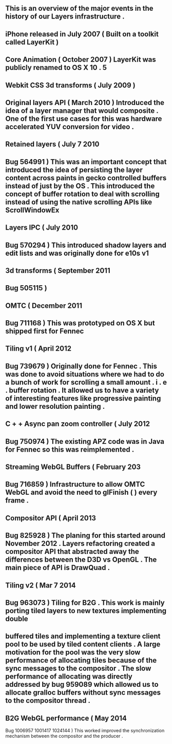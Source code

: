 This
is
an
overview
of
the
major
events
in
the
history
of
our
Layers
infrastructure
.
-
iPhone
released
in
July
2007
(
Built
on
a
toolkit
called
LayerKit
)
-
Core
Animation
(
October
2007
)
LayerKit
was
publicly
renamed
to
OS
X
10
.
5
-
Webkit
CSS
3d
transforms
(
July
2009
)
-
Original
layers
API
(
March
2010
)
Introduced
the
idea
of
a
layer
manager
that
would
composite
.
One
of
the
first
use
cases
for
this
was
hardware
accelerated
YUV
conversion
for
video
.
-
Retained
layers
(
July
7
2010
-
Bug
564991
)
This
was
an
important
concept
that
introduced
the
idea
of
persisting
the
layer
content
across
paints
in
gecko
controlled
buffers
instead
of
just
by
the
OS
.
This
introduced
the
concept
of
buffer
rotation
to
deal
with
scrolling
instead
of
using
the
native
scrolling
APIs
like
ScrollWindowEx
-
Layers
IPC
(
July
2010
-
Bug
570294
)
This
introduced
shadow
layers
and
edit
lists
and
was
originally
done
for
e10s
v1
-
3d
transforms
(
September
2011
-
Bug
505115
)
-
OMTC
(
December
2011
-
Bug
711168
)
This
was
prototyped
on
OS
X
but
shipped
first
for
Fennec
-
Tiling
v1
(
April
2012
-
Bug
739679
)
Originally
done
for
Fennec
.
This
was
done
to
avoid
situations
where
we
had
to
do
a
bunch
of
work
for
scrolling
a
small
amount
.
i
.
e
.
buffer
rotation
.
It
allowed
us
to
have
a
variety
of
interesting
features
like
progressive
painting
and
lower
resolution
painting
.
-
C
+
+
Async
pan
zoom
controller
(
July
2012
-
Bug
750974
)
The
existing
APZ
code
was
in
Java
for
Fennec
so
this
was
reimplemented
.
-
Streaming
WebGL
Buffers
(
February
203
-
Bug
716859
)
Infrastructure
to
allow
OMTC
WebGL
and
avoid
the
need
to
glFinish
(
)
every
frame
.
-
Compositor
API
(
April
2013
-
Bug
825928
)
The
planing
for
this
started
around
November
2012
.
Layers
refactoring
created
a
compositor
API
that
abstracted
away
the
differences
between
the
D3D
vs
OpenGL
.
The
main
piece
of
API
is
DrawQuad
.
-
Tiling
v2
(
Mar
7
2014
-
Bug
963073
)
Tiling
for
B2G
.
This
work
is
mainly
porting
tiled
layers
to
new
textures
implementing
double
-
buffered
tiles
and
implementing
a
texture
client
pool
to
be
used
by
tiled
content
clients
.
A
large
motivation
for
the
pool
was
the
very
slow
performance
of
allocating
tiles
because
of
the
sync
messages
to
the
compositor
.
The
slow
performance
of
allocating
was
directly
addressed
by
bug
959089
which
allowed
us
to
allocate
gralloc
buffers
without
sync
messages
to
the
compositor
thread
.
-
B2G
WebGL
performance
(
May
2014
-
Bug
1006957
1001417
1024144
)
This
worked
improved
the
synchronization
mechanism
between
the
compositor
and
the
producer
.
